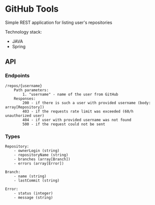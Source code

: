 # GitHub Tools
Simple REST application for listing user's repositories 

Technology stack:
* JAVA
* Spring

## API
### Endpoints
    /repos/{username} 
        Path parameters: 
            1. "username" - name of the user from GitHub
        Responses:
            200 - if there is such a user with provided username (body: array[Repository])
            403 - if the requests rate limit was exceeded (60/h unauthorized user)
            404 - if user with provided username was not found
            500 - if the request could not be sent
            


### Types
    Repository:
        - ownerLogin (string)
        - repositoryName (string)
        - branches (array[Branch])
        - errors (array[Error])

    Branch:
        - name (string)
        - lastCommit (string)

    Error:
        - status (integer)
        - message (string)

